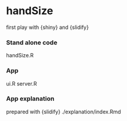# handSize
 first play with {shiny} and {slidify}

### Stand alone code
handSize.R

### App
ui.R
server.R

### App explanation
prepared with {slidify}
./explanation/index.Rmd
